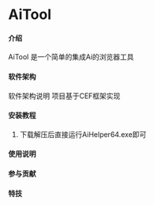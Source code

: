 # AiTool

#### 介绍
AiTool 是一个简单的集成Ai的浏览器工具

#### 软件架构
软件架构说明
项目基于CEF框架实现

#### 安装教程

1.  下载解压后直接运行AiHelper64.exe即可

#### 使用说明




#### 参与贡献


#### 特技


